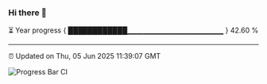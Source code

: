### Hi there 👋

⏳ Year progress { ████████████▁▁▁▁▁▁▁▁▁▁▁▁▁▁▁▁▁▁ } 42.60 %

---

⏰ Updated on Thu, 05 Jun 2025 11:39:07 GMT

![Progress Bar CI](https://github.com/IshwaranRudhara/GIT-ACTION/workflows/Progress%20Bar%20CI/badge.svg)
